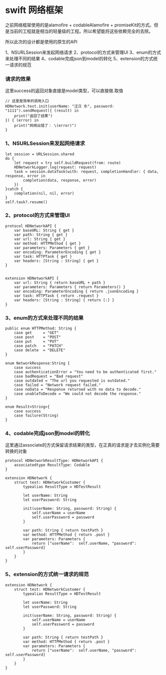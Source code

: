 # swift 网络框架

之前网络框架使用的是alamofire + codableAlamofire + promiseKit的方式。但是当前的工程就是相当的轻量级的工程。所以希望能将这些依赖完全的去除。


所以此次的设计都是使用的原生的API

1、NSURLSession来发起网络请求
2、protocol的方式来管理UI
3、enum的方式来处理不同的结果
4、codable完成json到model的转化
5、extension的方式统一请求的规范

### 请求的效果

这里success的返回对象直接是model类型，可以直接做.取值

	// 这里是简单的调用入口
    HDNetwork.test.init(userName: "汪汉 东", password: "1111").sendRequest({ (result) in
        print("返回了结果")
    }) { (error) in
        print("网络出错了： \(error)")
    }

### 1、NSURLSession来发起网络请求

	let session = URLSession.shared
	do {
	    let request = try self.buildRequest(from: route)
	    HDNetworkLogger.log(request: request)
	    task = session.dataTask(with: request, completionHandler: { data, response, error in
	        completion(data, response, error)
	    })
	}catch {
	    completion(nil, nil, error)
	}
	self.task?.resume()
	
### 2、protocol的方式来管理UI

	protocol HDNetworkAPI {
	    var baseURL: String { get }
	    var path: String { get }
	    var url: String { get }
	    var method: HTTPMethod { get }
	    var parameters: Parameters { get }
	    var encoding: ParameterEncoding { get }
	    var task: HTTPTask { get }
	    var headers: [String : String] { get }
	}
	
	
	extension HDNetworkAPI {
	    var url: String { return baseURL + path }
	    var parameters: Parameters { return Parameters() }
	    var encoding: ParameterEncoding { return .jsonEncoding }
	    var task: HTTPTask { return .request }
	    var headers: [String : String] { return [:] }
	}
	
### 3、enum的方式来处理不同的结果

	public enum HTTPMethod: String {
	    case get     = "GET"
	    case post    = "POST"
	    case put     = "PUT"
	    case patch   = "PATCH"
	    case delete  = "DELETE"
	}
	
	enum NetworkResponse:String {
	    case success
	    case authenticationError = "You need to be authenticated first."
	    case badRequest = "Bad request"
	    case outdated = "The url you requested is outdated."
	    case failed = "Network request failed."
	    case noData = "Response returned with no data to decode."
	    case unableToDecode = "We could not decode the response."
	}
	
	enum Result<String>{
	    case success
	    case failure(String)
	}
	
### 4、codable完成json到model的转化

这里通过associate的方式保留请求结果的类型，在正真的请求是才去实例化需要转换的对象

	protocol HDNetworkResultType: HDNetworkAPI {
	    associatedtype ResultType: Codable
	}
	
	extension HDNetwork {
	    struct test: HDNetworkCustomer {
	        typealias ResultType = HDTestResult
	        
	        let userName: String
	        let userPassword: String
	        
	        init(userName: String, password: String) {
	            self.userName = userName
	            self.userPassword = password
	        }
	        
	        var path: String { return testPath }
	        var method: HTTPMethod { return .post }
	        var parameters: Parameters {
	            return ["userName":  self.userName, "password": self.userPassword]
	        }
	    }
	}
	
### 5、extension的方式统一请求的规范

	extension HDNetwork {
	    struct test: HDNetworkCustomer {
	        typealias ResultType = HDTestResult
	        
	        let userName: String
	        let userPassword: String
	        
	        init(userName: String, password: String) {
	            self.userName = userName
	            self.userPassword = password
	        }
	        
	        var path: String { return testPath }
	        var method: HTTPMethod { return .post }
	        var parameters: Parameters {
	            return ["userName":  self.userName, "password": self.userPassword]
	        }
	    }
	}